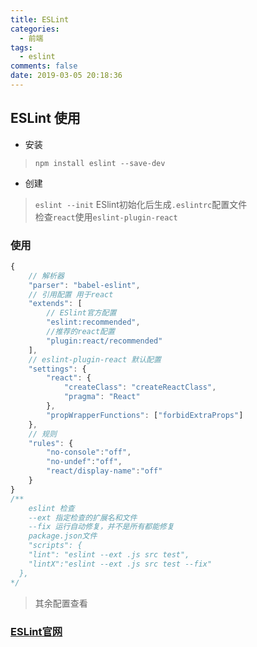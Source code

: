 ```yaml
---
title: ESLint
categories:
  - 前端
tags:
  - eslint
comments: false
date: 2019-03-05 20:18:36
---
```


## ESLint 使用
* 安装
> `npm install eslint --save-dev`
* 创建
> `eslint --init` ESlint初始化后生成`.eslintrc`配置文件  
> 检查`react`使用`eslint-plugin-react` 
### 使用
```js
{
    // 解析器
    "parser": "babel-eslint",
    // 引用配置 用于react
    "extends": [
        // ESlint官方配置
        "eslint:recommended",
        //推荐的react配置
        "plugin:react/recommended"
    ],
    // eslint-plugin-react 默认配置
    "settings": {
        "react": {
            "createClass": "createReactClass",
            "pragma": "React"
        },
        "propWrapperFunctions": ["forbidExtraProps"]
    },
    // 规则
    "rules": {
        "no-console":"off",
        "no-undef":"off",
        "react/display-name":"off"
    }
}
/**
    eslint 检查
    --ext 指定检查的扩展名和文件
    --fix 运行自动修复，并不是所有都能修复
    package.json文件
    "scripts": {
    "lint": "eslint --ext .js src test",
    "lintX":"eslint --ext .js src test --fix"
  },
*/

```
>其余配置查看
### [ESLint官网](http://eslint.cn/docs/rules/)


